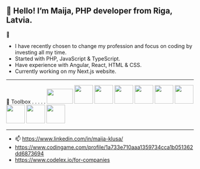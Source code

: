  👋
 Hello! I’m Maija, PHP developer from Riga, Latvia.
-----------------------------------------------------
👀
 - I have recently chosen to change my profession and focus on coding by investing all my time.
 - Started with PHP, JavaScript & TypeScript.
 - Have experience with Angular, React, HTML & CSS.
 - Currently working on my Next.js website.
- -----------------------------------------

🧰 Toolbox  . . . . .
<img src="https://user-images.githubusercontent.com/97105846/183263628-1c956d6b-5b48-410b-a3dd-4bcc34f32935.png" width="70" height="40"/>
<img src="https://user-images.githubusercontent.com/97105846/183263973-cce9c57d-1384-4515-af75-9bb1e6fc9922.png" width="50" height="50"/>
<img src="https://user-images.githubusercontent.com/97105846/183263859-dacc738f-d75a-47ee-a18a-5ba8ea5e2638.png" width="50" height="50"/>
<img src="https://user-images.githubusercontent.com/97105846/183263800-be4dd765-d3e6-4481-8522-15d2da28c121.png" width="50" height="50"/>
<img src="https://user-images.githubusercontent.com/97105846/183265001-703dbb80-cb56-4bcb-b935-17f2862f2276.png" width="50" height="50"/>
<img src="https://user-images.githubusercontent.com/97105846/183263690-b09834cd-db33-412a-9431-d3449ae19850.png" width="50" height="50"/>
<img src="https://user-images.githubusercontent.com/97105846/183263914-dbf1dbd0-3b57-4f29-8518-bdf9d9875327.png" width="50" height="50"/>
<img src="https://user-images.githubusercontent.com/97105846/183263925-3a59ee1b-6cc0-4835-9d45-3570c7c5855c.png" width="50" height="50"/>
<img src="https://user-images.githubusercontent.com/97105846/183263899-28b028fb-cf5e-44e0-9a69-dd46bdbeb6d5.png" width="50" height="50"/>
<img src="https://cdn.worldvectorlogo.com/logos/vue-9.svg" width="50" height="50"/>






----------------------------------------------------

- 📫  https://www.linkedin.com/in/maija-klusa/
- https://www.codingame.com/profile/1a733e710aaa1359734cca1b051362dd6873694
- https://www.codelex.io/for-companies


